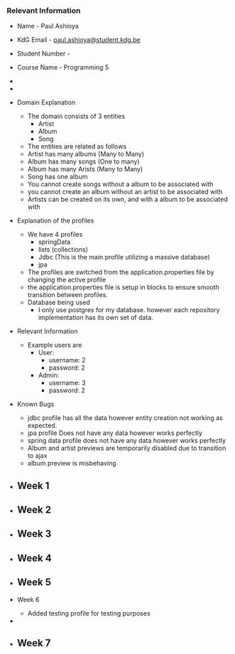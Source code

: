
### Relevant Information
- Name - Paul Ashioya
- KdG Email - paul.ashioya@student.kdg.be
- Student Number - 
- Course Name - Programming 5
- 
- 

- Domain Explanation
    - The domain consists of 3 entities 
      - Artist
      - Album
      - Song
    - The entities are related as follows
    - Artist has many albums (Many to Many)
    - Album has many songs (One to many)
    - Album has many Arists (Many to Many)
    - Song has one album
    - You cannot create songs without a album to be associated with
    - you cannot create an album without an artist to be associated with
    - Artists can be created on its own, and with a album to be associated with
- Explanation of the profiles
  - We have 4 profiles
    - springData
    - lists (collections)
    - Jdbc  (This is the main profile utilizing a massive database)
    - jpa
  - The profiles are switched from the application.properties file by changing the active profile
  - the application.properties file is setup in blocks to ensure smooth transition between profiles.
  - Database being used
    - I only use postgres for my database. however each repository implementation has its own set of data.

- Relevant Information
  - Example users are
    - User: 
      - username: 2 
      - password: 2
    - Admin:
      - username: 3
      - password: 2


- Known Bugs
  - jdbc profile has all the data however entity creation not working as expected.
  - jpa profile Does not have any data however works perfectly
  - spring data profile does not have any data however works perfectly
  - Album and artist previews are temporarily disabled due to transition to ajax
  - album preview is misbehaving 

- Week 1
  - 
- Week 2
  - 
- Week 3
  - 
- Week 4
  - 
- Week 5
  - 
- Week 6
  - Added testing profile for testing purposes
- 
- Week 7
  - 